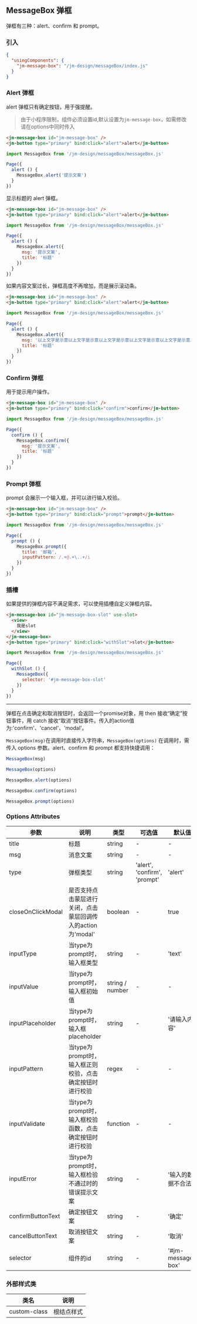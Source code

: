 ## MessageBox 弹框

弹框有三种：alert、confirm 和 prompt。

### 引入

```json
{
  "usingComponents": {
    "jm-message-box": "/jm-design/messageBox/index.js"
  }
}
```

### Alert 弹框

alert 弹框只有确定按钮，用于强提醒。
> 由于小程序限制，组件必须设置id,默认设置为`jm-message-box`，如需修改请在options中同时传入
```html
<jm-message-box id="jm-message-box" />
<jm-button type="primary" bind:click="alert">alert</jm-button>
```
```javascript
import MessageBox from '/jm-design/messageBox/messageBox.js'

Page({
  alert () {
    MessageBox.alert('提示文案')
  }
})
```

显示标题的 alert 弹框。

```html
<jm-message-box id="jm-message-box" />
<jm-button type="primary" bind:click="alert">alert</jm-button>
```
```javascript
import MessageBox from '/jm-design/messageBox/messageBox.js'

Page({
  alert () {
    MessageBox.alert({
      msg: '提示文案',
      title: '标题'
    })
  }
})
```

如果内容文案过长，弹框高度不再增加，而是展示滚动条。

```html
<jm-message-box id="jm-message-box" />
<jm-button type="primary" bind:click="alert">alert</jm-button>
```
```javascript
import MessageBox from '/jm-design/messageBox/messageBox.js'

Page({
  alert () {
    MessageBox.alert({
      msg: '以上文字是示意以上文字是示意以上文字是示意以上文字是示意以上文字是示意以上文字是示意以上文字是示意以上文字是示意以上文字是示意以上文字是示意以上文字是示意以上文字是示意以上文字是示意以上文字是示意以上文字是示意以上文字是示意以上文字是示意以上文字是示意以上文字是示意以上文字是示意以上文字是示意以上文字是示意以上文字是示意以上文字是示意以上文以上文字是示意以上文字是示意以上文字是示意以上文字是示意以上文字是示意以上文字是示意以上文字是示意以上文字是示意以上文字是示意以上文字是示意以上文字是示意以上文字是示意以上文字是示意以上文字是示意以上文字是示意以上文字是示意以上文字是示意以上文字是示意以上文字是示意以上文字是示意以上文字是示意以上文字是示意以上文字是示意以上文字是示意以上文',
      title: '标题'
    })
  }
})
```

### Confirm 弹框

用于提示用户操作。

```html
<jm-message-box id="jm-message-box" />
<jm-button type="primary" bind:click="confirm">confirm</jm-button>
```
```javascript
import MessageBox from '/jm-design/messageBox/messageBox.js'

Page({
  confirm () {
    MessageBox.confirm({
      msg: '提示文案',
      title: '标题'
    })
  }
})
```

### Prompt 弹框

prompt 会展示一个输入框，并可以进行输入校验。

```html
<jm-message-box id="jm-message-box" />
<jm-button type="primary" bind:click="prompt">prompt</jm-button>
```
```javascript
import MessageBox from '/jm-design/messageBox/messageBox.js'

Page({
  prompt () {
    MessageBox.prompt({
      title: '邮箱',
      inputPattern: /.+@.+\..+/i
    })
  }
})
```

### 插槽

如果提供的弹框内容不满足需求，可以使用插槽自定义弹框内容。

```html
<jm-message-box id="jm-message-box-slot" use-slot>
  <view>
    我是slot
  </view>
</jm-message-box>
<jm-button type="primary" bind:click="withSlot">slot</jm-button>
```
```javascript
import MessageBox from '/jm-design/messageBox/messageBox.js'

Page({
  withSlot () {
    MessageBox({
      selector: '#jm-message-box-slot'
    })
  }
})
```

---

弹框在点击确定和取消按钮时，会返回一个promise对象，用 then 接收“确定”按钮事件，用 catch 接收“取消”按钮事件。传入的action值为:'confirm'、'cancel'、'modal'。

`MessageBox(msg)`在调用时直接传入字符串，`MessageBox(options)` 在调用时，需传入 options 参数。alert、confirm 和 prompt 都支持快捷调用：

```javascript
MessageBox(msg)

MessageBox(options) 

MessageBox.alert(options)

MessageBox.confirm(options)

MessageBox.prompt(options)
```

### Options Attributes

| 参数      | 说明                                 | 类型      | 可选值       | 默认值   |
|---------- |------------------------------------ |---------- |------------- |-------- |
| title      |	标题                        |	string    |	- |	- |
| msg	    | 消息文案 |	string    |	-         |	- |
| type      | 弹框类型                      | string    | 'alert', 'confirm', 'prompt'          | 'alert'   |
| closeOnClickModal      | 是否支持点击蒙层进行关闭，点击蒙层回调传入的action为'modal'  | boolean    | -          | true   |
| inputType      | 当type为prompt时，输入框类型   | string    | -          | 'text'   |
| inputValue      | 当type为prompt时，输入框初始值   | string / number    | -          | -   |
| inputPlaceholder      | 当type为prompt时，输入框placeholder      | string    | -          | '请输入内容'   |
| inputPattern      | 当type为prompt时，输入框正则校验，点击确定按钮时进行校验      | regex    | -          | -   |
| inputValidate      | 当type为prompt时，输入框校验函数，点击确定按钮时进行校验      | function    | -          | -   |
| inputError | 当type为prompt时，输入框检验不通过时的错误提示文案 | string | - | '输入的数据不合法' |
| confirmButtonText      | 确定按钮文案      | string    | -          | '确定'   |
| cancelButtonText      | 取消按钮文案     | string    | -          | '取消'   |
| selector      | 组件的id     | string    | - | '#jm-message-box' |

### 外部样式类

| 类名     | 说明                |
|---------|---------------------|
| custom-class | 根结点样式 |
